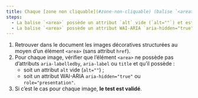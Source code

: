 ```yaml
---
title: Chaque [zone non cliquable](#zone-non-cliquable) (balise `<area>` sans attribut `href`) [de décoration](#image-de-decoration), vérifie-t-elle une de ces conditions ?
steps:
  - La balise `<area>` possède un attribut `alt` vide (`alt=""`) et est dépourvue de tout autre attribut permettant de fournir une [alternative textuelle](#alternative-textuelle-image).
  - La balise `<area>` possède un attribut WAI-ARIA `aria-hidden="true"` ou `role="presentation"`.
---
```


1. Retrouver dans le document les images décoratives structurées au moyen d’un élément `<area>` (sans attribut `href`).
2. Pour chaque image, vérifier que l’élément `<area>` ne possède pas d’attributs `aria-labelledby`, `aria-label` ou `title` et qu’il possède :
   - soit un attribut `alt` vide (`alt=""`) ;
   - soit un attribut WAI-ARIA `aria-hidden="true"` ou `role="presentation"`.
3. Si c’est le cas pour chaque image, **le test est validé**.

